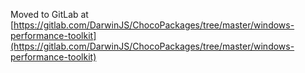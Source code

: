 
Moved to GitLab at [https://gitlab.com/DarwinJS/ChocoPackages/tree/master/windows-performance-toolkit](https://gitlab.com/DarwinJS/ChocoPackages/tree/master/windows-performance-toolkit)
